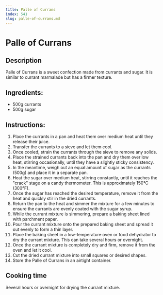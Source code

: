 ```yaml
---
title: Palle of Currans
index: 541
slug: palle-of-currans.md
---
```


# Palle of Currans

## Description
Palle of Currans is a sweet confection made from currants and sugar. It is similar to currant marmalade but has a firmer texture.

## Ingredients:
- 500g currants
- 500g sugar

## Instructions:
1. Place the currants in a pan and heat them over medium heat until they release their juice. 
2. Transfer the currants to a sieve and let them cool.
3. Once cooled, strain the currants through the sieve to remove any solids.
4. Place the strained currants back into the pan and dry them over low heat, stirring occasionally, until they have a slightly sticky consistency.
5. In the meantime, weigh out an equal amount of sugar as the currants (500g) and place it in a separate pan.
6. Heat the sugar over medium heat, stirring constantly, until it reaches the "crack" stage on a candy thermometer. This is approximately 150°C (300°F).
7. Once the sugar has reached the desired temperature, remove it from the heat and quickly stir in the dried currants.
8. Return the pan to the heat and simmer the mixture for a few minutes to ensure the currants are evenly coated with the sugar syrup.
9. While the currant mixture is simmering, prepare a baking sheet lined with parchment paper.
10. Pour the currant mixture onto the prepared baking sheet and spread it out evenly to form a thin layer.
11. Place the baking sheet in a low-temperature oven or food dehydrator to dry the currant mixture. This can take several hours or overnight.
12. Once the currant mixture is completely dry and firm, remove it from the oven and let it cool.
13. Cut the dried currant mixture into small squares or desired shapes.
14. Store the Palle of Currans in an airtight container.

## Cooking time
Several hours or overnight for drying the currant mixture.